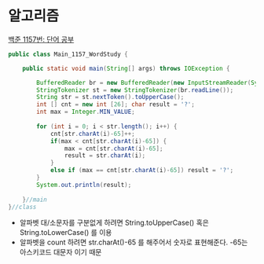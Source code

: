 # 알고리즘

[백준 1157번: 단어 공부](https://www.acmicpc.net/problem/1157)

```java
public class Main_1157_WordStudy {

	public static void main(String[] args) throws IOException {

		BufferedReader br = new BufferedReader(new InputStreamReader(System.in));
		StringTokenizer st = new StringTokenizer(br.readLine());
		String str = st.nextToken().toUpperCase();
		int [] cnt = new int [26]; char result = '?';
		int max = Integer.MIN_VALUE;
		
		for (int i = 0; i < str.length(); i++) {
			cnt[str.charAt(i)-65]++;
			if(max < cnt[str.charAt(i)-65]) {
				max = cnt[str.charAt(i)-65];
				result = str.charAt(i);
			}
			else if (max == cnt[str.charAt(i)-65]) result = '?';
		}
		System.out.println(result);
    
	}//main
}//class
```

- 알파벳 대/소문자를 구분없게 하려면 String.toUpperCase() 혹은 String.toLowerCase() 를 이용
- 알파벳을 count 하려면 str.charAt()-65 를 해주어서 숫자로 표현해준다. -65는 아스키코드 대문자 이기 때문 

